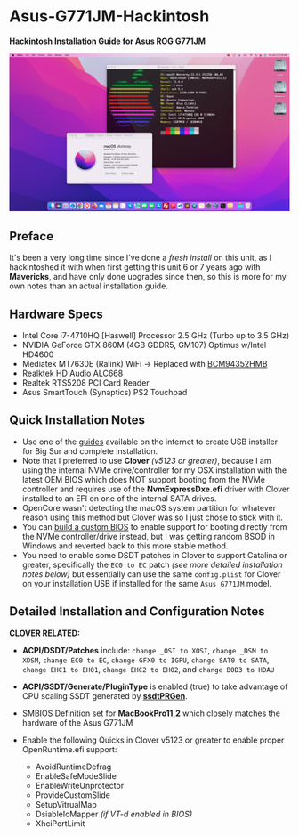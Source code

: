 # Asus-G771JM-Hackintosh
**Hackintosh Installation Guide  for Asus ROG G771JM**
<p align="center" style="margin:0 auto !important;text-align:center !important;"><img src="https://github.com/ouija/Asus-G771JM-Hackintosh/raw/master/Images/Asus-G771JM-Hackintosh.png"></p>

## Preface
It's been a very long time since I've done a *fresh install* on this unit, as I hackintoshed it with when first getting this unit 6 or 7 years ago with **Mavericks**, and have only done upgrades since then, so this is more for my own notes than an actual installation guide.

## Hardware Specs
- Intel Core i7-4710HQ [Haswell] Processor 2.5 GHz (Turbo up to 3.5 GHz)
- NVIDIA GeForce GTX 860M (4GB GDDR5, GM107) Optimus w/Intel HD4600
- Mediatek MT7630E (Ralink) WiFi -> Replaced with [BCM94352HMB](https://www.newegg.ca/broadcom-bcm94352hmb-m-2-mini-pci-e/p/0XM-00BD-00005)
- Realktek HD Audio ALC668
- Realtek RTS5208 PCI Card Reader
- Asus SmartTouch (Synaptics) PS2 Touchpad

## Quick Installation Notes

 - Use one of the [guides](https://www.tonymacx86.com/threads/how-to-create-a-macos-big-sur-public-beta-installation-usb.300100/) available on the internet to create USB installer for Big Sur and complete installation. 
 - Note that I preferred to use **Clover** *(v5123 or greater)*, because I am using the internal NVMe drive/controller for my OSX installation with the latest OEM BIOS which does NOT support booting from the NVMe controller and requires use of the **NvmExpressDxe.efi** driver with Clover installed to an EFI on one of the internal SATA drives.
 - OpenCore wasn't detecting the macOS system partition for whatever reason using this method but Clover was so I just chose to stick with it.
 - You can [build a custom BIOS](https://rog.asus.com/forum/showthread.php?110850-G771JM-Custom-BIOS-with-NVMe-Support) to enable support for booting directly from the NVMe controller/drive instead, but I was getting random BSOD in Windows and reverted back to this more stable method.
 - You need to enable some DSDT patches in Clover to support Catalina or greater, specifically the `EC0 to EC` patch *(see more detailed installation notes below)* but essentially can use the same `config.plist` for Clover on your installation USB if installed for the same `Asus G771JM` model.

## Detailed Installation and Configuration Notes

**CLOVER RELATED:**

 - **ACPI/DSDT/Patches**  include: `change _OSI to XOSI`, `change _DSM to XDSM`, `change EC0 to EC`, `change GFX0 to IGPU`, `change SAT0 to SATA`, `change EHC1 to EH01`, `change EHC2 to EH02`, and `change B0D3 to HDAU`
 
  - **ACPI/SSDT/Generate/PluginType** is enabled (true) to take advantage of CPU scaling SSDT generated by **[ssdtPRGen](https://github.com/Piker-Alpha/ssdtPRGen.sh)**.

 - SMBIOS Definition set for **MacBookPro11,2** which closely matches the hardware of the Asus G771JM

 - Enable the following Quicks in Clover v5123 or greater to enable proper OpenRuntime.efi support:
	 - AvoidRuntimeDefrag
	 - EnableSafeModeSlide
	 - EnableWriteUnprotector
	 - ProvideCustomSlide
	 - SetupVitrualMap
	 - DsiableIoMapper *(if VT-d enabled in BIOS)* 
	 - XhciPortLimit


